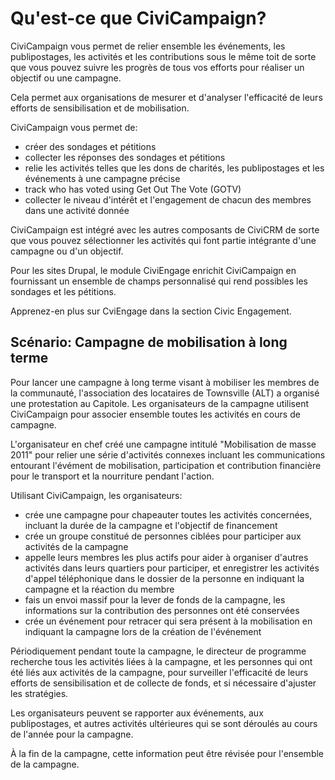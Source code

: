 Qu'est-ce que CiviCampaign?
===========================

CiviCampaign vous permet de relier ensemble les événements, les publipostages, les activités et les contributions sous le même toit de sorte que vous pouvez suivre les progrès de tous vos efforts pour réaliser un objectif ou une campagne.

Cela permet aux organisations de mesurer et d'analyser l'efficacité de leurs efforts de sensibilisation et de mobilisation.

CiviCampaign vous permet de:

- créer des sondages et pétitions
- collecter les réponses des sondages et pétitions
- relie les activités telles que les dons de charités, les publipostages et les événements à une campagne précise
- track who has voted using Get Out The Vote (GOTV)
- collecter le niveau d'intérêt et l'engagement de chacun des membres dans une activité donnée

CiviCampaign est intégré avec les autres composants de CiviCRM de sorte que vous pouvez sélectionner les activités qui font partie intégrante d'une campagne ou d'un objectif.

Pour les sites Drupal, le module CiviEngage enrichit CiviCampaign en fournissant un ensemble de champs personnalisé qui rend possibles les sondages et les pétitions.

Apprenez-en plus sur CviEngage dans la section Civic Engagement.

Scénario: Campagne de mobilisation à long terme
-----------------------------------------------

Pour lancer une campagne à long terme visant à mobiliser les membres de la communauté, l'association des locataires de Townsville (ALT) a organisé une protestation au Capitole.
Les organisateurs de la campagne utilisent CiviCampaign pour associer ensemble toutes les activités en cours de campagne.

L'organisateur en chef créé une campagne intitulé "Mobilisation de masse 2011" pour relier une série d'activités connexes incluant les communications entourant l'évément de mobilisation, participation et contribution financière pour le transport et la nourriture pendant l'action.

Utilisant CiviCampaign, les organisateurs:

- crée une campagne pour chapeauter toutes les activités concernées, incluant la durée de la campagne et l'objectif de financement
- crée un groupe constitué de personnes ciblées pour participer aux activités de la campagne
- appelle leurs membres les plus actifs pour aider à organiser d'autres activités dans leurs quartiers pour participer, et enregistrer les activités d'appel téléphonique dans le dossier de la personne en indiquant la campagne et la réaction du membre
- fais un envoi massif  pour la lever de fonds de la campagne, les informations sur la contribution des personnes ont été conservées
- crée un événement pour retracer qui sera présent à la mobilisation en indiquant la campagne lors de la création de l'événement

Périodiquement pendant toute la campagne, le directeur de programme recherche tous les activités liées à la campagne, et les personnes qui ont été liés aux activités de la campagne, pour surveiller l'efficacité de leurs efforts de sensibilisation et de collecte de fonds, et si nécessaire d'ajuster les stratégies.


Les organisateurs peuvent se rapporter aux événements, aux publipostages, et autres activités ultérieures qui se sont déroulés au cours de l'année pour la campagne.

À la fin de la campagne, cette information peut être révisée pour l'ensemble de la campagne.
